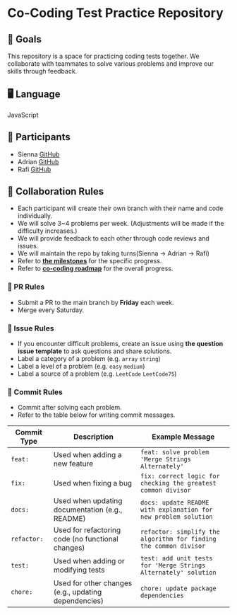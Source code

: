 # Co-Coding Test Practice Repository

## 🚀 Goals

This repository is a space for practicing coding tests together.
We collaborate with teammates to solve various problems and improve our skills through feedback.

## 🖥️ Language

JavaScript

## 👥 Participants

- Sienna [GitHub](https://github.com/sgoldenbird)
- Adrian [GitHub](https://github.com/AdutP)
- Rafi [GitHub](https://github.com//rafi-isakh)

## 🤝 Collaboration Rules

- Each participant will create their own branch with their name and code individually.
- We will solve 3~4 problems per week. (Adjustments will be made if the difficulty increases.)
- We will provide feedback to each other through code reviews and issues.
- We will maintain the repo by taking turns(Sienna -> Adrian -> Rafi)
- Refer to **[the milestones](https://github.com/sgoldenbird/co-coding/milestones)** for the specific progress.
- Refer to **[co-coding roadmap](https://github.com/users/sgoldenbird/projects/2)** for the overall progress.

### 🤝 PR Rules

- Submit a PR to the main branch by **Friday** each week.
- Merge every Saturday.

### 🤝 Issue Rules

- If you encounter difficult problems, create an issue using **the question issue template** to ask questions and share solutions.
- Label a category of a problem (e.g. `array` `string`)
- Label a level of a problem (e.g. `easy` `medium`)
- Label a source of a problem (e.g. `LeetCode` `LeetCode75`)

### 🤝 Commit Rules

- Commit after solving each problem.
- Refer to the table below for writing commit messages.

| Commit Type | Description                                          | Example Message                                                   |
| ----------- | ---------------------------------------------------- | ----------------------------------------------------------------- |
| `feat:`     | Used when adding a new feature                       | `feat: solve problem 'Merge Strings Alternately'`                 |
| `fix:`      | Used when fixing a bug                               | `fix: correct logic for checking the greatest common divisor`     |
| `docs:`     | Used when updating documentation (e.g., README)      | `docs: update README with explanation for new problem solution`   |
| `refactor:` | Used for refactoring code (no functional changes)    | `refactor: simplify the algorithm for finding the common divisor` |
| `test:`     | Used when adding or modifying tests                  | `test: add unit tests for 'Merge Strings Alternately' solution`   |
| `chore:`    | Used for other changes (e.g., updating dependencies) | `chore: update package dependencies`                              |
